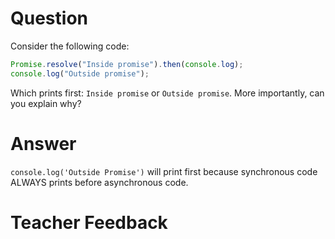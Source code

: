 # Question

Consider the following code:

```js
Promise.resolve("Inside promise").then(console.log);
console.log("Outside promise");
```

Which prints first: `Inside promise` or `Outside promise`. More importantly, can you explain why?

# Answer

`console.log('Outside Promise')` will print first because synchronous code ALWAYS prints before asynchronous code.

# Teacher Feedback
